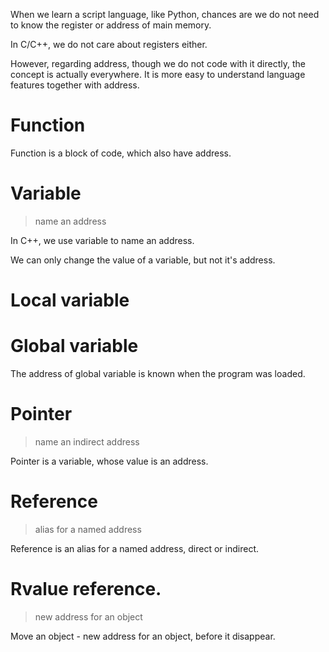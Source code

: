 
When we learn a script language, like Python, chances are we do not need to know the register or address of main memory.

In C/C++, we do not care about registers either.

However, regarding address, though we do not code with it directly, the concept is actually everywhere. 
It is more easy to understand language features together with address.


# Function
Function is a block of code, which also have address.

# Variable
> name an address

In C++, we use variable to name an address.

We can only change the value of a variable, but not it's address.

# Local variable


# Global variable 
The address of global variable is known when the program was loaded.


# Pointer
> name an indirect address

Pointer is a variable, whose value is an address.

# Reference
> alias for a named address

Reference is an alias for a named address, direct or indirect.

# Rvalue reference. 
> new address for an object

Move an object - new address for an object, before it disappear. 





